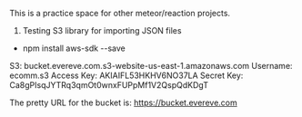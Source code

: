 This is a practice space for other meteor/reaction projects.

1.  Testing S3 library for importing JSON files
 - npm install aws-sdk --save


 S3: bucket.evereve.com.s3-website-us-east-1.amazonaws.com
 Username: ecomm.s3
 Access Key: AKIAIFL53HKHV6NO37LA
 Secret Key: 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



 The pretty URL for the bucket is: https://bucket.evereve.com
